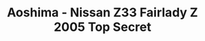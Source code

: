 ---
layout: product
title: "Aoshima - Nissan Z33 Fairlady Z 2005 Top Secret"
price: "TBA" 
desc: "N/A"
img_path: "/assets/img/AO53645.jpg"
brand: "N/A"
available: false
special_offer: false
new: false
soon: false
cat: "010000"
subcat: "013700"
subsubcat: "0N/A"
sifra: "AO53645"
popular: false
---